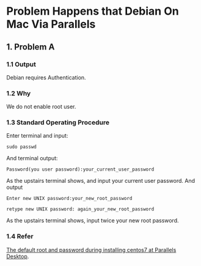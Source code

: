 # Problem Happens that Debian On Mac Via Parallels

## 1. Problem A

### 1.1 Output

Debian requires Authentication.

### 1.2 Why

We do not enable root user.

### 1.3 Standard Operating Procedure

Enter terminal and input:

    sudo passwd
And terminal output:

    Password(you user password):your_current_user_password
As the upstairs terminal shows, and input your current user password. And output

    Enter new UNIX password:your_new_root_password

    retype new UNIX password: again_your_new_root_password

As the upstairs terminal shows, input twice your new root password.

### 1.4 Refer

[The default root and password during installing centos7 at Parallels Desktop](https://blog.csdn.net/u012852597/article/details/79353949).
